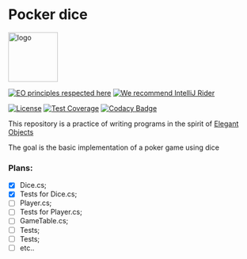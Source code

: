# Pocker dice

<img alt="logo" src="https://www.objectionary.com/cactus.svg" height="100px" />  

[![EO principles respected here](https://www.elegantobjects.org/badge.svg)](https://www.elegantobjects.org)
[![We recommend IntelliJ Rider](https://www.elegantobjects.org/intellij-idea.svg)](https://www.jetbrains.com/rider/)


[![License](https://img.shields.io/badge/license-MIT-green.svg)](https://github.com/LLarean/dice-pocker-console-eo/blob/master/LICENSE.txt)
[![Test Coverage](https://img.shields.io/codecov/c/)](https://codecov.io/github/)
[![Codacy Badge](https://app.codacy.com/project/badge/Grade/dc71110fe0ac43b8a535eec8b8fec389)](https://www.codacy.com/gh/LLarean/dice-pocker-console-eo/dashboard)

This repository is a practice of writing programs in the spirit of [Elegant Objects](https://www.elegantobjects.org/)  

The goal is the basic implementation of a poker game using dice


### Plans:
- [x] Dice.cs;
- [x] Tests for Dice.cs;
- [ ] Player.cs;
- [ ] Tests for Player.cs;
- [ ] GameTable.cs;
- [ ] Tests;
- [ ] Tests;
- [ ] etc..
